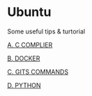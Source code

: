# Ubuntu

Some useful tips & turtorial 

[A. C COMPLIER](https://github.com/CuteBoiz/Ubuntu/blob/master/c.md)

[B. DOCKER](https://github.com/CuteBoiz/Ubuntu/blob/master/docker.md)

[C. GITS COMMANDS](https://github.com/CuteBoiz/Ubuntu/blob/master/git.md)

[D. PYTHON](https://github.com/CuteBoiz/Ubuntu/blob/master/python.md)




